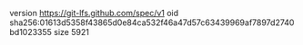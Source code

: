 version https://git-lfs.github.com/spec/v1
oid sha256:01613d5358f43865d0e84ca532f46a47d57c63439969af7897d2740bd1023355
size 5921
